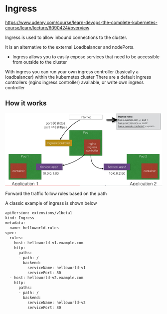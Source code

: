 # Ingress

https://www.udemy.com/course/learn-devops-the-complete-kubernetes-course/learn/lecture/6090424#overview

Ingress is used to allow inbound connections to the cluster.

It is an alternative to the external Loadbalancer and nodePorts.
   - Ingress allows you to easily expose services that need to be accessible from outside to the cluster
    
With ingress you can run your own ingress controller (basically a loadbalancer) within the kubernetes cluster
There are a default ingress controllers (nginx ingress controller) available, or write own ingress controller

## How it works

![image](howItWorks.png)

Forward the traffic follow rules based on the path

A classic example of ingress is shown below

```
apiVersion: extensions/v1beta1
kind: Ingress
metadata:
  name: helloworld-rules
spec:
  rules:
  - host: helloworld-v1.example.com
    http:
      paths:
      - path: /
        backend:
          serviceName: helloworld-v1
          servicePort: 80
  - host: helloworld-v2.example.com
    http:
      paths:
      - path: /
        backend:
          serviceName: helloworld-v2
          servicePort: 80
```

